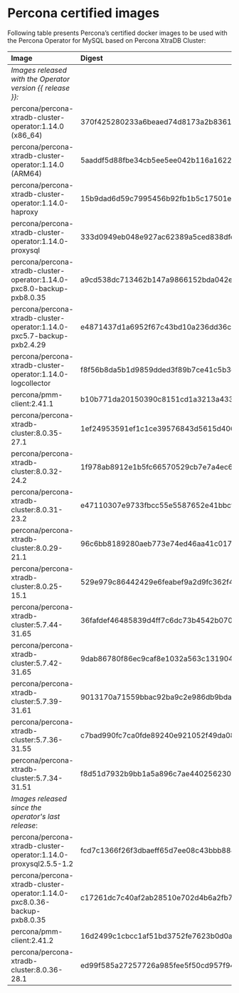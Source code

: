 # Percona certified images

Following table presents Percona’s certified docker images to be used with the
Percona Operator for MySQL based on Percona XtraDB Cluster:

| Image                                                                  | Digest                                                           |
|:-----------------------------------------------------------------------|:-----------------------------------------------------------------|
| *Images released with the Operator version {{ release }}:* | |
| percona/percona-xtradb-cluster-operator:1.14.0 (x86_64)                | 370f425280233a6beaed74d8173a2b836145596d1feb05fe1c8831d382a101db |
| percona/percona-xtradb-cluster-operator:1.14.0 (ARM64)                 | 5aaddf5d88fbe34cb5ee5ee042b116a162273a4863c856f66909231fe6f8d502 |
| percona/percona-xtradb-cluster-operator:1.14.0-haproxy                 | 15b9dad6d59c7995456b92fb1b5c17501ecbc8bafb758ff6e7417d409f06bbbd |
| percona/percona-xtradb-cluster-operator:1.14.0-proxysql                | 333d0949eb048e927ac62389a5ced838dfdffe89605b30e543c10c59feb6dca2 |
| percona/percona-xtradb-cluster-operator:1.14.0-pxc8.0-backup-pxb8.0.35 | a9cd538dc713462b147a9866152bda042e326b125a9f6bd5684b9b46e75a8b01 |
| percona/percona-xtradb-cluster-operator:1.14.0-pxc5.7-backup-pxb2.4.29 | e4871437d1a6952f67c43bd10a236dd36c72519220971a8ce644e9320a2a642e |
| percona/percona-xtradb-cluster-operator:1.14.0-logcollector            | f8f56b8da5b1d9859dded3f89b7ce41c5b3ceba6d78f7d4152bd0b14bafc60f4 |
| percona/pmm-client:2.41.1                                              | b10b771da20150390c8151cd1a3213a43348ec699064c953b2ad10783f8d7b1c |
| percona/percona-xtradb-cluster:8.0.35-27.1                             | 1ef24953591ef1c1ce39576843d5615d4060fd09458c7a39ebc3e2eda7ef486b |
| percona/percona-xtradb-cluster:8.0.32-24.2                             | 1f978ab8912e1b5fc66570529cb7e7a4ec6a38adbfce1ece78159b0fcfa7d47a |
| percona/percona-xtradb-cluster:8.0.31-23.2                             | e47110307e9733fbcc55e5587652e41bbcf794063b021533d5e705062da97927 |
| percona/percona-xtradb-cluster:8.0.29-21.1                             | 96c6bb8189280aeb773e74ed46aa41c01781b62947ed70c89efeb9f41c367ee7 |
| percona/percona-xtradb-cluster:8.0.25-15.1                             | 529e979c86442429e6feabef9a2d9fc362f4626146f208fbfac704e145a492dd |
| percona/percona-xtradb-cluster:5.7.44-31.65                            | 36fafdef46485839d4ff7c6dc73b4542b07031644c0152e911acb9734ff2be85 |
| percona/percona-xtradb-cluster:5.7.42-31.65                            | 9dab86780f86ec9caf8e1032a563c131904b75a37edeaec159a93f7d0c16c603 |
| percona/percona-xtradb-cluster:5.7.39-31.61                            | 9013170a71559bbac92ba9c2e986db9bda3a8a9e39ee1ee350e0ee94488bb6d7 |
| percona/percona-xtradb-cluster:5.7.36-31.55                            | c7bad990fc7ca0fde89240e921052f49da08b67c7c6dc54239593d61710be504 |
| percona/percona-xtradb-cluster:5.7.34-31.51                            | f8d51d7932b9bb1a5a896c7ae440256230eb69b55798ff37397aabfd58b80ccb |
| *Images released since the operator's last release*: | |
| percona/percona-xtradb-cluster-operator:1.14.0-proxysql2.5.5-1.2       | fcd7c1366f26f3dbaeff65d7ee08c43bbb88838cec9a0085447c1b56c717870d |
| percona/percona-xtradb-cluster-operator:1.14.0-pxc8.0.36-backup-pxb8.0.35 | c17261dc7c40af2ab28510e702d4b6a2fb76b30001991fad3ddfa4271cc18157 |
| percona/pmm-client:2.41.2                                              | 16d2499c1cbcc1af51bd3752fe7623b0d0a319ee128b12d41cadf8080d1ce56b |
| percona/percona-xtradb-cluster:8.0.36-28.1                             | ed99f585a27257726a985fee5f50cd957f94f5b9ae70a5d2f0fa1e68336f3abe |

